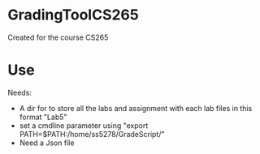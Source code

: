 # GradingToolCS265
Created for the course CS265
# Use
Needs:
- A dir for to store all the labs and assignment with each lab files in this format "Lab5"
- set a cmdline parameter  using "export PATH=$PATH:/home/ss5278/GradeScript/"
- Need a Json file
